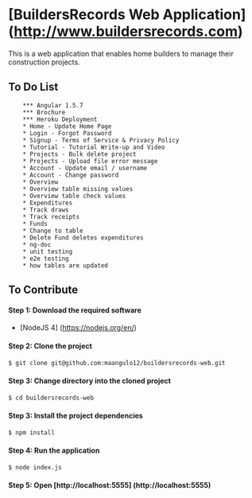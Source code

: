 # [BuildersRecords Web Application] (http://www.buildersrecords.com)

This is a web application that enables home builders to
manage their construction projects.

## To Do List
```
    *** Angular 1.5.7
    *** Brochure
    *** Heroku Deployment
    * Home - Update Home Page
    * Login - Forgot Password
    * Signup - Terms of Service & Privacy Policy
    * Tutorial - Tutorial Write-up and Video
    * Projects - Bulk delete project
    * Projects - Upload file error message
    * Account - Update email / username
    * Account - Change password
    * Overview
    * Overview table missing values
    * Overview table check values
    * Expenditures
    * Track draws
    * Track receipts
    * Funds
    * Change to table
    * Delete Fund deletes expenditures
    * ng-doc
    * unit testing
    * e2e testing
    * how tables are updated
```

## To Contribute

#### Step 1: Download the required software

+ [NodeJS 4] (https://nodejs.org/en/)

#### Step 2: Clone the project
>
```bash
$ git clone git@github.com:maangulo12/buildersrecords-web.git
```

#### Step 3: Change directory into the cloned project
>
```bash
$ cd buildersrecords-web
```

#### Step 3: Install the project dependencies
>
```bash
$ npm install  
```

#### Step 4: Run the application
>
```bash
$ node index.js    
```

#### Step 5: Open [http://localhost:5555] (http://localhost:5555)
